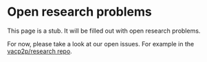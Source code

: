 # Open research problems

This page is a stub. It will be filled out with open research problems.

For now, please take a look at our open issues. For example in the [vacp2p/research repo](https://github.com/vacp2p/research/issues).

